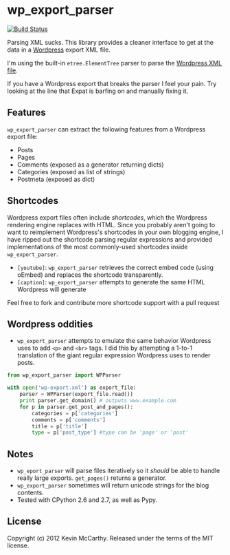 # wp_export_parser

[![Build Status](https://secure.travis-ci.org/RealGeeks/wp_export_parser.png?branch=master)](http://travis-ci.org/RealGeeks/wp_export_parser)

Parsing XML sucks.  This library provides a cleaner interface to get at the data in a [Wordpress](http://wordpress.org) export XML file.  

I'm using the built-in `etree.ElementTree` parser to parse the [Wordpress XML file](http://en.blog.wordpress.com/2006/06/12/xml-import-export/).

If you have a Wordpress export that breaks the parser I feel your pain.  Try looking at the line that Expat is barfing on and manually fixing it.

## Features

`wp_export_parser` can extract the following features from a Wordpress export file:

 * Posts
 * Pages
 * Comments (exposed as a generator returning dicts)
 * Categories (exposed as list of strings)
 * Postmeta (exposed as dict)

## Shortcodes
Wordpress export files often include *shortcodes*, which the Wordpress rendering engine replaces with HTML.  Since you probably aren't going to want to reimplement Wordpress's shortcodes in your own blogging engine, I have ripped out the shortcode parsing regular expressions and provided implementations of the most commonly-used shortcodes inside `wp_export_parser`.

 * `[youtube]`: `wp_export_parser` retrieves the correct embed code (using oEmbed) and replaces the shortcode transparently.
 * `[caption]`: `wp_export_parser` attempts to generate the same HTML Wordpress will generate

Feel free to fork and contribute more shortcode support with a pull request

## Wordpress oddities
 * `wp_export_parser` attempts to emulate the same behavior Wordpress uses to add `<p>` and `<br>` tags.  I did this by attempting a 1-to-1 translation of the giant regular expression Wordpress uses to render posts.

```python
from wp_export_parser import WPParser

with open('wp-export.xml') as export_file:
    parser = WPParser(export_file.read())
    print parser.get_domain() # outputs www.example.com
    for p in parser.get_post_and_pages():
        categories = p['categories']
        comments = p['comments']
        title = p['title']
        type = p['post_type'] #type can be 'page' or 'post'
```

## Notes
 * `wp_eport_parser` will parse files iteratively so it *should* be able to handle really large exports.  `get_pages()` returns a generator.
 * `wp_export_parser` sometimes will return unicode strings for the blog contents.
 * Tested with CPython 2.6 and 2.7, as well as Pypy.

## License

Copyright (c) 2012 Kevin McCarthy. Released under the terms of the MIT license.
